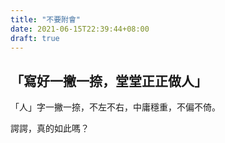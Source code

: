```yaml
---
title: "不要附會"
date: 2021-06-15T22:39:44+08:00
draft: true
---
```


## 「寫好一撇一捺，堂堂正正做人」

「人」字一撇一捺，不左不右，中庸穩重，不偏不倚。

諤諤，真的如此嗎？